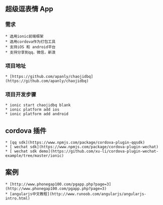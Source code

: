 ## 超级逗表情 App
###  需求
    * 选用ionic前端框架
    * 选用cordova作为打包工具
    * 支持iOS 和 android平台
    * 支持分享到qq，微信，新浪

### 项目地址
    * [https://github.com/apanly/chaojidbq](https://github.com/apanly/chaojidbq)
    
### 项目开发步骤
    * ionic start chaojidbq blank
    * ionic platform add ios
    * ionic platform add android
    
## cordova 插件
    * [qq sdk](https://www.npmjs.com/package/cordova-plugin-qqsdk)
    * [ wechat sdk](https://www.npmjs.com/package/cordova-plugin-wechat)
    * [ wechat sdk demo](https://github.com/xu-li/cordova-plugin-wechat-example/tree/master/ionic)
## 案例
    * [http://www.phonegap100.com/pgapp.php?page=3](http://www.phonegap100.com/pgapp.php?page=3)
    * [angularjs中文教程](http://www.runoob.com/angularjs/angularjs-intro.html)
